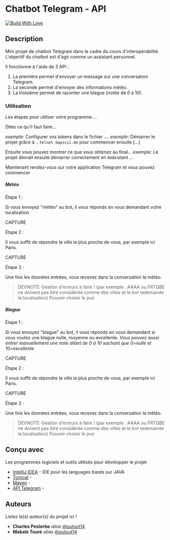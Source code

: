 # Chatbot Telegram - API

[![Build With Love](http://forthebadge.com/images/badges/built-with-love.svg)]()


## Description
Mini projet de chatbot Telegram dans le cadre du cours d'interopérabilité. L'objectif du chatbot est d'agir comme un assistant personnel.

Il fonctionne à l'aide de 3 API :
1. La première permet d'envoyer un message sur une conversation Telegram. 
2. La seconde permet d'envoyer des informations météo.
3. La troisième permet de raconter une blague (notée de 0 à 10).

### Utilisation

Les étapes pour utiliser votre programme....

Dites ce qu'il faut faire...

_exemple_: Configurer vos tokens dans le fichier ....
_exemple_: Démarrer le projet grâce à .. ``telnet mapscii.me`` pour commencer ensuite [...]

Ensuite vous pouvez montrer ce que vous obtenez au final...
_exemple_: Le projet devrait ensuite démarrer correctement en éxécutant ...

Maintenant rendez-vous sur votre application Telegram et vous pouvez commencer

##### Météo

Étape 1 :

Si vous envoyez "météo" au bot, il vous réponds en vous demandant votre localisation.

CAPTURE

Étape 2 :

Il vous suffit de répondre la ville la plus proche de vous, par exemple ici Paris.

CAPTURE

Étape 3 :

Une fois les données entrées, vous recevez dans la conversation la météo.

>DEVNOTE:
>Gestion d'erreurs à faire ! (par exemple : AAAA ou FRTQBE ne doivent pas être considérée comme des villes et le bot redemande la localisation)
>Pouvoir choisir le jour

##### Blague

Étape 1 :

Si vous envoyez "blague" au bot, il vous réponds en vous demandant si vous voulez une blague nulle, moyenne ou excellente.
_Vous pouvez aussi entrer manuellement une note allant de 0 à 10 sachant que 0=nulle et 10=excellente_

CAPTURE

Étape 2 :

Il vous suffit de répondre la ville la plus proche de vous, par exemple ici Paris.

CAPTURE

Étape 3 :

Une fois les données entrées, vous recevez dans la conversation la météo.

>DEVNOTE:
>Gestion d'erreurs à faire ! (par exemple : AAAA ou FRTQBE ne doivent pas être considérée comme des villes et le bot redemande la localisation)
>Pouvoir choisir le jour

## Conçu avec

Les programmes logiciels et outils utilisés pour développer le projet

* [IntelliJ IDEA](https://www.jetbrains.com/idea/) - IDE pour les languages basés sur JAVA
* [Tomcat](https://tomcat.apache.org) -
* [Maven](https://maven.apache.org) -
* [API Telegram](https://core.telegram.org) -
  
## Auteurs
Listez le(s) auteur(s) du projet ici !
* **Charles Peslerbe** _alias_ [@outout14](https://github.com/CharlesPeslerbe)
* **Makalé Touré** _alias_ [@outout14](https://github.com/Makale-Toure)
